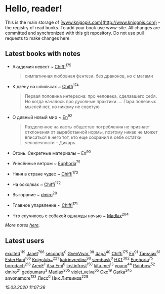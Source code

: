 # Hello, reader!
This is the main storage of [www.knigopis.com](http://www.knigopis.com) - the registry of read books.
To add your book use www-site. All changes are committed and synchronized with this git repository.
Do not use pull requests to make changes here.


## Latest books with notes
* Академия невест ~ [Chiffi](users/105/105831994080785626680-google)<sup>175</sup>
    > симпатичная любовная фентези. без драконов, но с магами

* К дзену на шпильках ~ [Chiffi](users/105/105831994080785626680-google)<sup>174</sup>
    > Первая половина интересна: про человека,  сделавшего себя. Но когда началось про духовные практики.....  Пара полезных мыслей нет, но  никому не советую

* О дивный новый мир ~ [En](users/333/333646551-vkontakte)<sup>92</sup>
    > Разделенное на касты общество потребления не признает отклонения от выработанной нормы, поэтому никак не может вписаться в него тот, кто еще сохранил в себе остатки человечности – Дикарь.

* Огонь. Секретные материалы ~ [En](users/333/333646551-vkontakte)<sup>90</sup>

* Унесённые ветром ~ [Euphoria](users/106/106304994652616315178-google)<sup>75</sup>

* Няня в стране чудес ~ [Chiffi](users/105/105831994080785626680-google)<sup>173</sup>

* На осколках ~ [Chiffi](users/105/105831994080785626680-google)<sup>172</sup>

* Выгорание ~ [dmiro](users/571/5714115-vkontakte)<sup>20</sup>

* Главное упарвление ~ [Chiffi](users/105/105831994080785626680-google)<sup>171</sup>

* Что случилось с собакой однажды ночью ~ [Madlax](users/158/158304782-vkontakte)<sup>204</sup>


_More notes [here](latest_books_with_notes.md)._


## Latest users
[exulted](users/100/100599204551896265722-google)<sup>119</sup> 
[Janet](users/108/108113656204404967440-google)<sup>766</sup> 
[secondjk](users/177/177804866-vkontakte)<sup>0</sup> 
[GvenVivar ](users/158/158266434925901-facebook)<sup>98</sup> 
[4apa](users/117/117392596378069249667-google)<sup>40</sup> 
[Chiffi](users/105/105831994080785626680-google)<sup>175</sup> 
[En](users/333/333646551-vkontakte)<sup>91</sup> 
[Таньчик](users/209/2096581563762610-facebook)<sup>61</sup> 
[EsterHani](users/305/30558181-vkontakte)<sup>186</sup> 
[Knigolub~](users/111/111878597279669641685-google)<sup>221</sup> 
[katrinvredina](users/233/2336755-vkontakte)<sup>98</sup> 
[sembask](users/595/59531225-vkontakte)<sup>0</sup> 
[HXT](users/100/100002563462782-facebook)<sup>382</sup> 
[Euphoria](users/106/106304994652616315178-google)<sup>75</sup> 
[borodach](users/157/15706320-vkontakte)<sup>216</sup> 
[ArenF](users/113/113523157-vkontakte)<sup>1</sup> 
[Asa Emi](users/130/13093139806079021591-mailru)<sup>0</sup> 
[lostinfrost](users/217/217891524-vkontakte)<sup>158</sup> 
[kita.mei](users/411/4118303370-instagram)<sup>13</sup> 
[youno](users/302/302928912-vkontakte)<sup>44</sup> 
[Rainbow](users/109/109787328219839805802-google)<sup>52</sup> 
[dmiro](users/571/5714115-vkontakte)<sup>21</sup> 
[gedoumaru](users/887/887381555-yandex)<sup>3</sup> 
[Madlax](users/158/158304782-vkontakte)<sup>205</sup> 
[violet_velva](users/116/116961712580551399099-google)<sup>65</sup> 
[Окс](users/102/102536471289425216982-google)<sup>19</sup> 
[Garka](users/115/115753719718250012620-google)<sup>245</sup> 
[anvonamore](users/595/5957175-vkontakte)<sup>133</sup> 
[Лисс](users/117/117706099706101024986-google)<sup>0</sup> 
[Ник Литвинов](users/241/241974816-vkontakte)<sup>228</sup> 


_15.03.2020 11:07:36_
